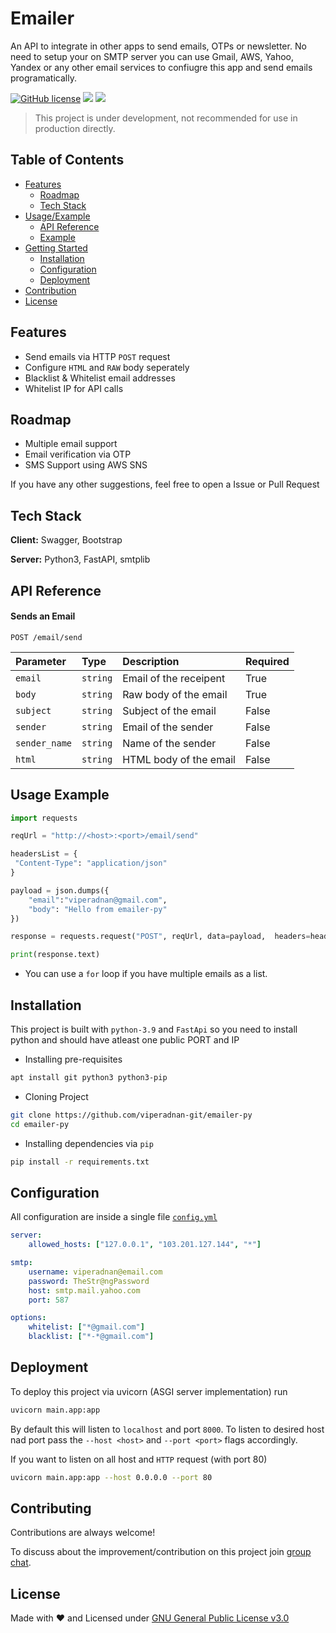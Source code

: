 
# Emailer

An API to integrate in other apps to send emails, OTPs or newsletter. No need to setup your on SMTP server you can use Gmail, AWS, Yahoo, Yandex or any other email services to confiugre this app and send emails programatically.

[![GitHub license](https://img.shields.io/github/license/viperadnan-git/emailer-py?style=for-the-badge)](https://github.com/viperadnan-git/emailer-py/blob/main/LICENSE)
![](https://img.shields.io/badge/Python-3.9-blue?style=for-the-badge)
![](https://img.shields.io/badge/Made%20With-%F0%9F%92%99-red?style=for-the-badge)

> This project is under development, not recommended for use in production directly.
## Table of Contents
- [Features](#features)
    - [Roadmap](#roadmap)
    - [Tech Stack](#tech-stack)
- [Usage/Example](#api-reference)
  - [API Reference](#api-reference)
  - [Example](#usage-example)
- [Getting Started](#installation)
  - [Installation](#installation)
  - [Configuration](#configuration)
  - [Deployment](#deployment)
- [Contribution](#contributing)
- [License](#license)
## Features

- Send emails via HTTP `POST` request
- Configure `HTML` and `RAW` body seperately
- Blacklist & Whitelist email addresses
- Whitelist IP for API calls
## Roadmap

- Multiple email support
- Email verification via OTP
- SMS Support using AWS SNS

If you have any other suggestions, feel free to open a Issue or Pull Request
## Tech Stack

**Client:** Swagger, Bootstrap

**Server:** Python3, FastAPI, smtplib

## API Reference

#### Sends an Email

```http
POST /email/send
```

| Parameter | Type     | Description                | Required |
| :-------- | :------- | :------------------------- | :------- |
| `email` | `string` | Email of the receipent | True |
| `body` | `string` | Raw body of the email | True |
| `subject` | `string` | Subject of the email | False |
| `sender` | `string` | Email of the sender | False |
| `sender_name` | `string` | Name of the sender | False |
| `html` | `string` | HTML body of the email | False |

## Usage Example

```python
import requests

reqUrl = "http://<host>:<port>/email/send"

headersList = {
 "Content-Type": "application/json" 
}

payload = json.dumps({
    "email":"viperadnan@gmail.com",
    "body": "Hello from emailer-py"
})

response = requests.request("POST", reqUrl, data=payload,  headers=headersList)

print(response.text)
```

- You can use a `for` loop if you have multiple emails as a list.
## Installation

This project is built with `python-3.9` and `FastApi` so you need to install python and should have atleast one public PORT and IP

- Installing pre-requisites

```bash
apt install git python3 python3-pip
```

- Cloning Project
```bash
git clone https://github.com/viperadnan-git/emailer-py
cd emailer-py
```

- Installing dependencies via `pip`
```bash
pip install -r requirements.txt
```

## Configuration

All configuration are inside a single file [`config.yml`](./config.yml)
```yaml
server:
    allowed_hosts: ["127.0.0.1", "103.201.127.144", "*"]

smtp:
    username: viperadnan@email.com
    password: TheStr@ngPassword
    host: smtp.mail.yahoo.com
    port: 587

options:
    whitelist: ["*@gmail.com"]
    blacklist: ["*-*@gmail.com"]
```

## Deployment

To deploy this project via uvicorn (ASGI server implementation) run

```bash
uvicorn main.app:app
```

By default this will listen to `localhost` and port `8000`.
To listen to desired host nad port pass the `--host <host>` and `--port <port>` flags accordingly.

If you want to listen on all host and `HTTP` request (with port 80)
```bash
uvicorn main.app:app --host 0.0.0.0 --port 80
```

## Contributing

Contributions are always welcome!

To discuss about the improvement/contribution on this project join [group chat](https://t.me/vipercommunity).


## License

Made with ♥ and Licensed under [GNU General Public License v3.0](./LICENSE) 

